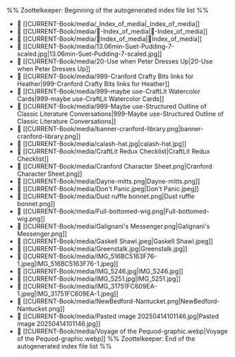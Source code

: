 %% Zoottelkeeper: Beginning of the autogenerated index file list  %%
- 📄 [[CURRENT-Book/media/_Index_of_media|_Index_of_media]]
- 📄 [[CURRENT-Book/media/🧠-Index_of_media|🧠-Index_of_media]]
- 📄 [[CURRENT-Book/media/🧠Index_of_media|🧠Index_of_media]]
- 📄 [[CURRENT-Book/media/13.06min-Suet-Pudding-7-scaled.jpg|13.06min-Suet-Pudding-7-scaled.jpg]]
- 📄 [[CURRENT-Book/media/20-Use when Peter Dresses Up|20-Use when Peter Dresses Up]]
- 📄 [[CURRENT-Book/media/999-Cranford Crafty Bits links for Heather|999-Cranford Crafty Bits links for Heather]]
- 📄 [[CURRENT-Book/media/999-maybe use-CraftLit Watercolor Cards|999-maybe use-CraftLit Watercolor Cards]]
- 📄 [[CURRENT-Book/media/999-Maybe use-Structured Outline of Classic Literature Conversations|999-Maybe use-Structured Outline of Classic Literature Conversations]]
- 📄 [[CURRENT-Book/media/banner-cranford-library.png|banner-cranford-library.png]]
- 📄 [[CURRENT-Book/media/calash-hat.jpg|calash-hat.jpg]]
- 📄 [[CURRENT-Book/media/CraftLit Redux Checklist|CraftLit Redux Checklist]]
- 📄 [[CURRENT-Book/media/Cranford Character Sheet.png|Cranford Character Sheet.png]]
- 📄 [[CURRENT-Book/media/Dayne-mitts.png|Dayne-mitts.png]]
- 📄 [[CURRENT-Book/media/Don't Panic.jpeg|Don't Panic.jpeg]]
- 📄 [[CURRENT-Book/media/Dust ruffle bonnet.png|Dust ruffle bonnet.png]]
- 📄 [[CURRENT-Book/media/Full-bottomed-wig.png|Full-bottomed-wig.png]]
- 📄 [[CURRENT-Book/media/Galignani's Messenger.png|Galignani's Messenger.png]]
- 📄 [[CURRENT-Book/media/Gaskell Shawl.jpeg|Gaskell Shawl.jpeg]]
- 📄 [[CURRENT-Book/media/Greenstalk.jpg|Greenstalk.jpg]]
- 📄 [[CURRENT-Book/media/IMG_516BC5163F76-1.jpeg|IMG_516BC5163F76-1.jpeg]]
- 📄 [[CURRENT-Book/media/IMG_5246.jpg|IMG_5246.jpg]]
- 📄 [[CURRENT-Book/media/IMG_5251.jpg|IMG_5251.jpg]]
- 📄 [[CURRENT-Book/media/IMG_31751FC609EA-1.jpeg|IMG_31751FC609EA-1.jpeg]]
- 📄 [[CURRENT-Book/media/NewBedford-Nantucket.png|NewBedford-Nantucket.png]]
- 📄 [[CURRENT-Book/media/Pasted image 20250414101146.jpg|Pasted image 20250414101146.jpg]]
- 📄 [[CURRENT-Book/media/Voyage of the Pequod-graphic.webp|Voyage of the Pequod-graphic.webp]]
%% Zoottelkeeper: End of the autogenerated index file list  %%
